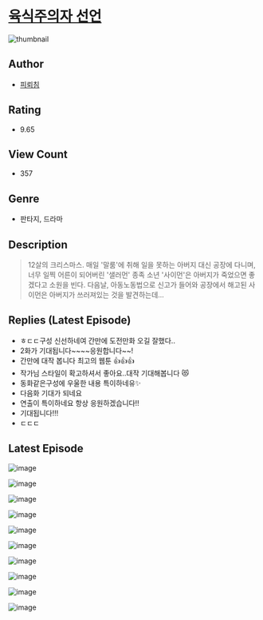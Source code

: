 # [육식주의자 선언](https://comic.naver.com/challenge/list?titleId=811155)
![thumbnail](https://image-comic.pstatic.net/user_contents_data/challenge_comic/2023/05/25/367216/upload_7377565999332537909_480x623.jpeg)

## Author
- [피뢰침](https://comic.naver.com/artistTitle?id=367216)

## Rating
- 9.65

## View Count
- 357

## Genre
- 판타지, 드라마

## Description
> 12살의 크리스마스. 매일 '말룸'에 취해 일을 못하는 아버지 대신 공장에 다니며, 너무 일찍 어른이 되어버린 '샐러먼' 종족 소년 '사이먼'은 아버지가 죽었으면 좋겠다고 소원을 빈다. 다음날, 아동노동법으로 신고가 들어와 공장에서 해고된 사이먼은 아버지가 쓰러져있는 것을 발견하는데...

## Replies (Latest Episode)
- ㅎㄷㄷ구성 신선하네여 간만에 도전만화 오길 잘했다..
- 2화가 기대됩니다~~~~응원합니다~~!
- 간만에 대작 봅니다 최고의 웹툰 👍👍👍
- 작가님 스타일이 확고하셔서 좋아요..대작 기대해봅니다 😻
- 동화같은구성에 우울한 내용 특이하네유✨
- 다음화 기대가 되네요
- 연출이 특이하네요 항상 응원하겠습니다!!
- 기대됩니다!!!
- ㄷㄷㄷ

## Latest Episode
![image](https://image-comic.pstatic.net/user_contents_data/challenge_comic/2023/05/25/367216/upload_3905574592440187234.jpeg)

![image](https://image-comic.pstatic.net/user_contents_data/challenge_comic/2023/05/25/367216/upload_3905805280284850482.jpeg)

![image](https://image-comic.pstatic.net/user_contents_data/challenge_comic/2023/05/25/367216/upload_7089904286198477111.jpeg)

![image](https://image-comic.pstatic.net/user_contents_data/challenge_comic/2023/05/25/367216/upload_7162183989269324600.jpeg)

![image](https://image-comic.pstatic.net/user_contents_data/challenge_comic/2023/05/25/367216/upload_7221020850239058227.jpeg)

![image](https://image-comic.pstatic.net/user_contents_data/challenge_comic/2023/05/25/367216/upload_7305178591198918500.jpeg)

![image](https://image-comic.pstatic.net/user_contents_data/challenge_comic/2023/05/25/367216/upload_3486968315127542068.jpeg)

![image](https://image-comic.pstatic.net/user_contents_data/challenge_comic/2023/05/25/367216/upload_3763146953721984308.jpeg)

![image](https://image-comic.pstatic.net/user_contents_data/challenge_comic/2023/05/25/367216/upload_7234578940234851127.jpeg)

![image](https://image-comic.pstatic.net/user_contents_data/challenge_comic/2023/05/25/367216/upload_7306304666394048609.jpeg)
